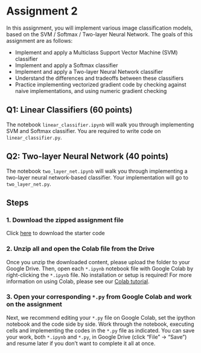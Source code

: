 # Assignment 2
In this assignment, you will implement various image classification models, based on the SVM / Softmax / Two-layer Neural Network. The goals of this assignment are as follows:

- Implement and apply a Multiclass Support Vector Machine (SVM) classifier
- Implement and apply a Softmax classifier
- Implement and apply a Two-layer Neural Network classifier
- Understand the differences and tradeoffs between these classifiers
- Practice implementing vectorized gradient code by checking against naive implementations, and using numeric gradient checking

## Q1: Linear Classifiers (60 points)
The notebook `linear_classifier.ipynb` will walk you through implementing SVM and Softmax classifier. You are required to write code on `linear_classifier.py`.

## Q2: Two-layer Neural Network (40 points)
The notebook `two_layer_net.ipynb` will walk you through implementing a two-layer neural network-based classifier. Your implementation will go to `two_layer_net.py`.


## Steps
### 1. Download the zipped assignment file
Click [here](https://web.eecs.umich.edu/~justincj/teaching/eecs498/FA2020/assignments/A1.zip) to download the starter code

### 2. Unzip all and open the Colab file from the Drive
Once you unzip the downloaded content, please upload the folder to your Google Drive. Then, open each `*.ipynb` notebook file with Google Colab by right-clicking the `*.ipynb` file. No installation or setup is required! For more information on using Colab, please see our [Colab tutorial](https://web.eecs.umich.edu/~justincj/teaching/eecs498/FA2020/colab.html).

### 3. Open your corresponding `*.py` from Google Colab and work on the assignment
Next, we recommend editing your `*.py` file on Google Colab, set the ipython notebook and the code side by side. Work through the notebook, executing cells and implementing the codes in the `*.py` file as indicated. You can save your work, both `*.ipynb` and `*.py`, in Google Drive (click “File” -> “Save”) and resume later if you don’t want to complete it all at once.

